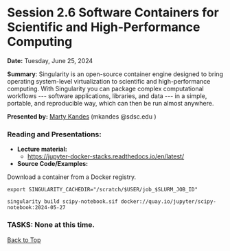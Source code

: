 # Session 2.6 Software Containers for Scientific and High-Performance Computing

**Date:** Tuesday, June 25, 2024

**Summary**: Singularity is an open-source container engine designed to bring operating system-level virtualization to scientific and high-performance computing. With Singularity you can package complex computational workflows --- software applications, libraries, and data --- in a simple, portable, and reproducible way, which can then be run almost anywhere. 

**Presented by:** [Marty Kandes](https://www.linkedin.com/in/marty-kandes-b53a34144/) (mkandes  @sdsc.edu ) 

### Reading and Presentations:
* **Lecture material:**
    - https://jupyter-docker-stacks.readthedocs.io/en/latest/
* **Source Code/Examples:**

Download a container from a Docker registry.

  ```
  export SINGULARITY_CACHEDIR="/scratch/$USER/job_$SLURM_JOB_ID"
  ```
  ```
  singularity build scipy-notebook.sif docker://quay.io/jupyter/scipy-notebook:2024-05-27
  ```
    
### TASKS: None at this time.

[Back to Top](#top)
